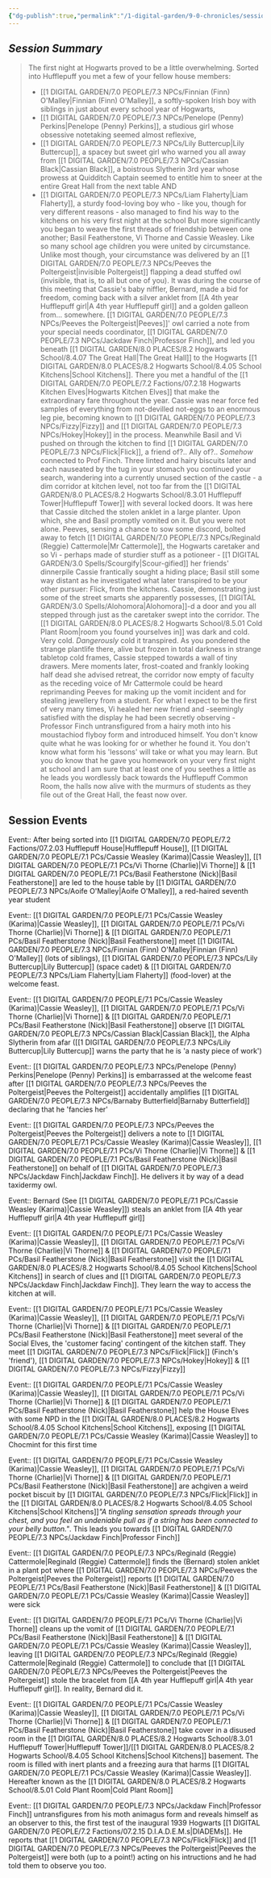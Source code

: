 ```yaml
---
{"dg-publish":true,"permalink":"/1-digital-garden/9-0-chronicles/session-01-welcome-to-hogwarts/"}
---
```


## *Session Summary*

> The first night at Hogwarts proved to be a little overwhelming. Sorted into Hufflepuff you met a few of your fellow house members:
> - [[1 DIGITAL GARDEN/7.0 PEOPLE/7.3 NPCs/Finnian (Finn) O'Malley\|Finnian (Finn) O'Malley]], a softly-spoken Irish boy with siblings in just about every school year of Hogwarts,
> - [[1 DIGITAL GARDEN/7.0 PEOPLE/7.3 NPCs/Penelope (Penny) Perkins\|Penelope (Penny) Perkins]], a studious girl whose obsessive notetaking seemed almost reflexive,
> - [[1 DIGITAL GARDEN/7.0 PEOPLE/7.3 NPCs/Lily Buttercup\|Lily Buttercup]], a spacey but sweet girl who warned you all away from [[1 DIGITAL GARDEN/7.0 PEOPLE/7.3 NPCs/Cassian Black\|Cassian Black]], a boistrous Slytherin 3rd year whose prowess at Quidditch Captain seemed to entitle him to sneer at the entire Great Hall from the next table AND
> - [[1 DIGITAL GARDEN/7.0 PEOPLE/7.3 NPCs/Liam Flaherty\|Liam Flaherty]], a sturdy food-loving boy who - like you, though for very different reasons - also managed to find his way to the kitchens on his very first night at the school
> But more significantly you began to weave the first threads of friendship between one another; Basil Featherstone, Vi Thorne and Cassie Weasley. Like so many school age children you were united by circumstance. Unlike most though, your circumstance was delivered by an [[1 DIGITAL GARDEN/7.0 PEOPLE/7.3 NPCs/Peeves the Poltergeist\|invisible Poltergeist]] flapping a dead stuffed owl (invisible, that is, to all but one of you). It was during the course of this meeting that Cassie's baby niffler, Bernard, made a bid for freedom, coming back with a silver anklet from [[A 4th year Hufflepuff girl\|A 4th year Hufflepuff girl]] and a golden galleon from... somewhere.
> [[1 DIGITAL GARDEN/7.0 PEOPLE/7.3 NPCs/Peeves the Poltergeist\|Peeves]]' owl carried a note from your special needs coordinator, [[1 DIGITAL GARDEN/7.0 PEOPLE/7.3 NPCs/Jackdaw Finch\|Professor Finch]], and led you beneath [[1 DIGITAL GARDEN/8.0 PLACES/8.2 Hogwarts School/8.4.07 The Great Hall\|The Great Hall]] to the Hogwarts [[1 DIGITAL GARDEN/8.0 PLACES/8.2 Hogwarts School/8.4.05 School Kitchens\|School Kitchens]]. There you met a handful of the [[1 DIGITAL GARDEN/7.0 PEOPLE/7.2 Factions/07.2.18 Hogwarts Kitchen Elves\|Hogwarts Kitchen Elves]] that make the extraordinary fare throughout the year. Cassie was near force fed samples of everything from not-devilled not-eggs to an enormous leg pie, becoming known to [[1 DIGITAL GARDEN/7.0 PEOPLE/7.3 NPCs/Fizzy\|Fizzy]] and [[1 DIGITAL GARDEN/7.0 PEOPLE/7.3 NPCs/Hokey\|Hokey]] in the process. Meanwhile Basil and Vi pushed on through the kitchen to find [[1 DIGITAL GARDEN/7.0 PEOPLE/7.3 NPCs/Flick\|Flick]], a friend of?.. Ally of?.. *Somehow* connected to Prof Finch.
> Three linted and hairy biscuits later and each nauseated by the tug in your stomach you continued your search, wandering into a currently unused section of the castle - a dim corridor at kitchen level, not too far from the [[1 DIGITAL GARDEN/8.0 PLACES/8.2 Hogwarts School/8.3.01 Hufflepuff Tower\|Hufflepuff Tower]] with several locked doors. It was here that Cassie ditched the stolen anklet in a large planter. Upon which, she and Basil promptly vomited on it.
> But you were not alone. Peeves, sensing a chance to sow some discord, bolted away to fetch [[1 DIGITAL GARDEN/7.0 PEOPLE/7.3 NPCs/Reginald (Reggie) Cattermole\|Mr Cattermole]], the Hogwarts caretaker and so Vi - perhaps made of sturdier stuff as a potioneer - [[1 DIGITAL GARDEN/3.0 Spells/Scourgify\|Scour-gified]] her friends' dinnerpile Cassie frantically sought a hiding place; Basil still some way distant as he investigated what later transpired to be your other pursuer: Flick, from the kitchens.
> Cassie, demonstrating just some of the street smarts she apparently possesses, [[1 DIGITAL GARDEN/3.0 Spells/Alohomora\|Alohomora]]-d a door and you all stepped through just as the caretaker swept into the corridor.
> The [[1 DIGITAL GARDEN/8.0 PLACES/8.2 Hogwarts School/8.5.01 Cold Plant Room\|room you found yourselves in]] was dark and cold. Very cold. *Dangerously* cold it transpired. As you pondered the strange plantlife there, alive but frozen in total darkness in strange tabletop cold frames, Cassie stepped towards a wall of tiny drawers. Mere moments later, frost-coated and frankly looking half dead she advised retreat, the corridor now empty of faculty as the receding voice of Mr Cattermole could be heard reprimanding Peeves for making up the vomit incident and for stealing jewellery from a student.
> For what I expect to be the first of very many times, Vi healed her new friend and -seemingly satisfied with the display he had been secretly observing - Professor Finch untransfigured from a hairy moth into his moustachiod flyboy form and introduced himself.
> You don't know quite what he was looking for or whether he found it. You don't know what form his 'lessons' will take or what you may learn. But you do know that he gave you homework on your very first night at school and I am sure that at least one of you seethes a little as he leads you wordlessly back towards the Hufflepuff Common Room, the halls now alive with the murmurs of students as they file out of the Great Hall, the feast now over. 

## Session Events

Event:: After being sorted into [[1 DIGITAL GARDEN/7.0 PEOPLE/7.2 Factions/07.2.03 Hufflepuff House\|Hufflepuff House]], [[1 DIGITAL GARDEN/7.0 PEOPLE/7.1 PCs/Cassie Weasley (Karima)\|Cassie Weasley]], [[1 DIGITAL GARDEN/7.0 PEOPLE/7.1 PCs/Vi Thorne (Charlie)\|Vi Thorne]] & [[1 DIGITAL GARDEN/7.0 PEOPLE/7.1 PCs/Basil Featherstone (Nick)\|Basil Featherstone]] are led to the house table by [[1 DIGITAL GARDEN/7.0 PEOPLE/7.3 NPCs/Aoife O'Malley\|Aoife O'Malley]], a red-haired seventh year student

Event:: [[1 DIGITAL GARDEN/7.0 PEOPLE/7.1 PCs/Cassie Weasley (Karima)\|Cassie Weasley]], [[1 DIGITAL GARDEN/7.0 PEOPLE/7.1 PCs/Vi Thorne (Charlie)\|Vi Thorne]] & [[1 DIGITAL GARDEN/7.0 PEOPLE/7.1 PCs/Basil Featherstone (Nick)\|Basil Featherstone]] meet [[1 DIGITAL GARDEN/7.0 PEOPLE/7.3 NPCs/Finnian (Finn) O'Malley\|Finnian (Finn) O'Malley]] (lots of siblings), [[1 DIGITAL GARDEN/7.0 PEOPLE/7.3 NPCs/Lily Buttercup\|Lily Buttercup]] (space cadet) & [[1 DIGITAL GARDEN/7.0 PEOPLE/7.3 NPCs/Liam Flaherty\|Liam Flaherty]] (food-lover) at the welcome feast.

Event:: [[1 DIGITAL GARDEN/7.0 PEOPLE/7.1 PCs/Cassie Weasley (Karima)\|Cassie Weasley]], [[1 DIGITAL GARDEN/7.0 PEOPLE/7.1 PCs/Vi Thorne (Charlie)\|Vi Thorne]] & [[1 DIGITAL GARDEN/7.0 PEOPLE/7.1 PCs/Basil Featherstone (Nick)\|Basil Featherstone]] observe [[1 DIGITAL GARDEN/7.0 PEOPLE/7.3 NPCs/Cassian Black\|Cassian Black]], the Alpha Slytherin from afar ([[1 DIGITAL GARDEN/7.0 PEOPLE/7.3 NPCs/Lily Buttercup\|Lily Buttercup]] warns the party that he is 'a nasty piece of work')

Event:: [[1 DIGITAL GARDEN/7.0 PEOPLE/7.3 NPCs/Penelope (Penny) Perkins\|Penelope (Penny) Perkins]] is embarrassed at the welcome feast after [[1 DIGITAL GARDEN/7.0 PEOPLE/7.3 NPCs/Peeves the Poltergeist\|Peeves the Poltergeist]] accidentally amplifies [[1 DIGITAL GARDEN/7.0 PEOPLE/7.3 NPCs/Barnaby Butterfield\|Barnaby Butterfield]] declaring that he 'fancies her'

Event:: [[1 DIGITAL GARDEN/7.0 PEOPLE/7.3 NPCs/Peeves the Poltergeist\|Peeves the Poltergeist]] delivers a note to [[1 DIGITAL GARDEN/7.0 PEOPLE/7.1 PCs/Cassie Weasley (Karima)\|Cassie Weasley]], [[1 DIGITAL GARDEN/7.0 PEOPLE/7.1 PCs/Vi Thorne (Charlie)\|Vi Thorne]] & [[1 DIGITAL GARDEN/7.0 PEOPLE/7.1 PCs/Basil Featherstone (Nick)\|Basil Featherstone]] on behalf of [[1 DIGITAL GARDEN/7.0 PEOPLE/7.3 NPCs/Jackdaw Finch\|Jackdaw Finch]]. He delivers it by way of a dead taxidermy owl. 

Event:: Bernard (See [[1 DIGITAL GARDEN/7.0 PEOPLE/7.1 PCs/Cassie Weasley (Karima)\|Cassie Weasley]]) steals an anklet from [[A 4th year Hufflepuff girl\|A 4th year Hufflepuff girl]]

Event:: [[1 DIGITAL GARDEN/7.0 PEOPLE/7.1 PCs/Cassie Weasley (Karima)\|Cassie Weasley]], [[1 DIGITAL GARDEN/7.0 PEOPLE/7.1 PCs/Vi Thorne (Charlie)\|Vi Thorne]] & [[1 DIGITAL GARDEN/7.0 PEOPLE/7.1 PCs/Basil Featherstone (Nick)\|Basil Featherstone]] visit the [[1 DIGITAL GARDEN/8.0 PLACES/8.2 Hogwarts School/8.4.05 School Kitchens\|School Kitchens]] in search of clues and [[1 DIGITAL GARDEN/7.0 PEOPLE/7.3 NPCs/Jackdaw Finch\|Jackdaw Finch]]. They learn the way to access the kitchen at will.

Event:: [[1 DIGITAL GARDEN/7.0 PEOPLE/7.1 PCs/Cassie Weasley (Karima)\|Cassie Weasley]], [[1 DIGITAL GARDEN/7.0 PEOPLE/7.1 PCs/Vi Thorne (Charlie)\|Vi Thorne]] & [[1 DIGITAL GARDEN/7.0 PEOPLE/7.1 PCs/Basil Featherstone (Nick)\|Basil Featherstone]] meet several of the Social Elves, the 'customer facing' contingent of the kitchen staff. They meet [[1 DIGITAL GARDEN/7.0 PEOPLE/7.3 NPCs/Flick\|Flick]] (Finch's 'friend'), [[1 DIGITAL GARDEN/7.0 PEOPLE/7.3 NPCs/Hokey\|Hokey]] & [[1 DIGITAL GARDEN/7.0 PEOPLE/7.3 NPCs/Fizzy\|Fizzy]]

Event:: [[1 DIGITAL GARDEN/7.0 PEOPLE/7.1 PCs/Cassie Weasley (Karima)\|Cassie Weasley]], [[1 DIGITAL GARDEN/7.0 PEOPLE/7.1 PCs/Vi Thorne (Charlie)\|Vi Thorne]] & [[1 DIGITAL GARDEN/7.0 PEOPLE/7.1 PCs/Basil Featherstone (Nick)\|Basil Featherstone]] help the House Elves with some NPD in the [[1 DIGITAL GARDEN/8.0 PLACES/8.2 Hogwarts School/8.4.05 School Kitchens\|School Kitchens]], exposing [[1 DIGITAL GARDEN/7.0 PEOPLE/7.1 PCs/Cassie Weasley (Karima)\|Cassie Weasley]] to Chocmint for this first time

Event:: [[1 DIGITAL GARDEN/7.0 PEOPLE/7.1 PCs/Cassie Weasley (Karima)\|Cassie Weasley]], [[1 DIGITAL GARDEN/7.0 PEOPLE/7.1 PCs/Vi Thorne (Charlie)\|Vi Thorne]] & [[1 DIGITAL GARDEN/7.0 PEOPLE/7.1 PCs/Basil Featherstone (Nick)\|Basil Featherstone]] are achgiven a weird pocket biscuit by [[1 DIGITAL GARDEN/7.0 PEOPLE/7.3 NPCs/Flick\|Flick]] in the [[1 DIGITAL GARDEN/8.0 PLACES/8.2 Hogwarts School/8.4.05 School Kitchens\|School Kitchens]]*"A tingling sensation spreads through your chest, and you feel an undeniable pull as if a string has been connected to your belly button."*. This leads you towards [[1 DIGITAL GARDEN/7.0 PEOPLE/7.3 NPCs/Jackdaw Finch\|Professor Finch]]

Event:: [[1 DIGITAL GARDEN/7.0 PEOPLE/7.3 NPCs/Reginald (Reggie) Cattermole\|Reginald (Reggie) Cattermole]] finds the (Bernard) stolen anklet in a plant pot where [[1 DIGITAL GARDEN/7.0 PEOPLE/7.3 NPCs/Peeves the Poltergeist\|Peeves the Poltergeist]] reports [[1 DIGITAL GARDEN/7.0 PEOPLE/7.1 PCs/Basil Featherstone (Nick)\|Basil Featherstone]] & [[1 DIGITAL GARDEN/7.0 PEOPLE/7.1 PCs/Cassie Weasley (Karima)\|Cassie Weasley]] were sick

Event:: [[1 DIGITAL GARDEN/7.0 PEOPLE/7.1 PCs/Vi Thorne (Charlie)\|Vi Thorne]] cleans up the vomit of [[1 DIGITAL GARDEN/7.0 PEOPLE/7.1 PCs/Basil Featherstone (Nick)\|Basil Featherstone]] & [[1 DIGITAL GARDEN/7.0 PEOPLE/7.1 PCs/Cassie Weasley (Karima)\|Cassie Weasley]], leaving [[1 DIGITAL GARDEN/7.0 PEOPLE/7.3 NPCs/Reginald (Reggie) Cattermole\|Reginald (Reggie) Cattermole]] to conclude that [[1 DIGITAL GARDEN/7.0 PEOPLE/7.3 NPCs/Peeves the Poltergeist\|Peeves the Poltergeist]] stole the bracelet from [[A 4th year Hufflepuff girl\|A 4th year Hufflepuff girl]]. In reality, Bernard did it.

Event:: [[1 DIGITAL GARDEN/7.0 PEOPLE/7.1 PCs/Cassie Weasley (Karima)\|Cassie Weasley]], [[1 DIGITAL GARDEN/7.0 PEOPLE/7.1 PCs/Vi Thorne (Charlie)\|Vi Thorne]] & [[1 DIGITAL GARDEN/7.0 PEOPLE/7.1 PCs/Basil Featherstone (Nick)\|Basil Featherstone]] take cover in a disused room in the [[1 DIGITAL GARDEN/8.0 PLACES/8.2 Hogwarts School/8.3.01 Hufflepuff Tower\|Hufflepuff Tower]]/[[1 DIGITAL GARDEN/8.0 PLACES/8.2 Hogwarts School/8.4.05 School Kitchens\|School Kitchens]] basement. The room is filled with inert plants and a freezing aura that harms [[1 DIGITAL GARDEN/7.0 PEOPLE/7.1 PCs/Cassie Weasley (Karima)\|Cassie Weasley]]. Hereafter known as the [[1 DIGITAL GARDEN/8.0 PLACES/8.2 Hogwarts School/8.5.01 Cold Plant Room\|Cold Plant Room]]

Event:: [[1 DIGITAL GARDEN/7.0 PEOPLE/7.3 NPCs/Jackdaw Finch\|Professor Finch]] untransfigures from his moth animagus form and reveals himself as an observer to this, the first test of the inaugural 1939 Hogwarts [[1 DIGITAL GARDEN/7.0 PEOPLE/7.2 Factions/07.2.15 D.I.A.D.E.M.s\|DIADEMs]]. He reports that [[1 DIGITAL GARDEN/7.0 PEOPLE/7.3 NPCs/Flick\|Flick]] and [[1 DIGITAL GARDEN/7.0 PEOPLE/7.3 NPCs/Peeves the Poltergeist\|Peeves the Poltergeist]] were both (up to a point!) acting on his intructions and he had told them to observe you too.
